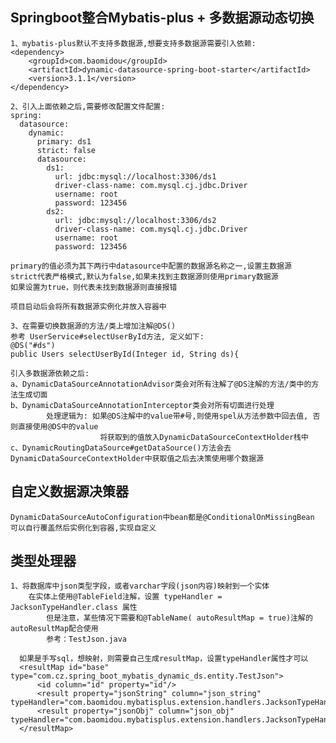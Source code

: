 ## Springboot整合Mybatis-plus + 多数据源动态切换

    1、mybatis-plus默认不支持多数据源,想要支持多数据源需要引入依赖:
    <dependency>
        <groupId>com.baomidou</groupId>
        <artifactId>dynamic-datasource-spring-boot-starter</artifactId>
        <version>3.1.1</version>
    </dependency>

    2、引入上面依赖之后,需要修改配置文件配置:
    spring:
      datasource:
        dynamic:
          primary: ds1
          strict: false
          datasource:
            ds1:
              url: jdbc:mysql://localhost:3306/ds1
              driver-class-name: com.mysql.cj.jdbc.Driver
              username: root
              password: 123456
            ds2:
              url: jdbc:mysql://localhost:3306/ds2
              driver-class-name: com.mysql.cj.jdbc.Driver
              username: root
              password: 123456

    primary的值必须为其下两行中datasource中配置的数据源名称之一,设置主数据源
    strict代表严格模式,默认为false,如果未找到主数据源则使用primary数据源
    如果设置为true，则代表未找到数据源则直接报错

    项目启动后会将所有数据源实例化并放入容器中

    3、在需要切换数据源的方法/类上增加注解@DS()
    参考 UserService#selectUserById方法, 定义如下:
    @DS("#ds")
    public Users selectUserById(Integer id, String ds){

    引入多数据源依赖之后:
    a、DynamicDataSourceAnnotationAdvisor类会对所有注解了@DS注解的方法/类中的方法生成切面
    b、DynamicDataSourceAnnotationInterceptor类会对所有切面进行处理
            处理逻辑为: 如果@DS注解中的value带#号,则使用spel从方法参数中回去值, 否则直接使用@DS中的value
                        将获取到的值放入DynamicDataSourceContextHolder栈中
    c、DynamicRoutingDataSource#getDataSource()方法会去DynamicDataSourceContextHolder中获取值之后去决策使用哪个数据源
    

## 自定义数据源决策器
    DynamicDataSourceAutoConfiguration中bean都是@ConditionalOnMissingBean
    可以自行覆盖然后实例化到容器,实现自定义
    



## 类型处理器
    1、将数据库中json类型字段，或者varchar字段(json内容)映射到一个实体
        在实体上使用@TableField注解，设置 typeHandler = JacksonTypeHandler.class 属性
            但是注意，某些情况下需要和@TableName( autoResultMap = true)注解的autoResultMap配合使用
            参考：TestJson.java
            
      如果是手写sql，想映射，则需要自己生成resultMap，设置typeHandler属性才可以
      <resultMap id="base" type="com.cz.spring_boot_mybatis_dynamic_ds.entity.TestJson">
          <id column="id" property="id"/>
          <result property="jsonString" column="json_string" typeHandler="com.baomidou.mybatisplus.extension.handlers.JacksonTypeHandler"/>
          <result property="jsonObj" column="json_obj" typeHandler="com.baomidou.mybatisplus.extension.handlers.JacksonTypeHandler"/>
      </resultMap>